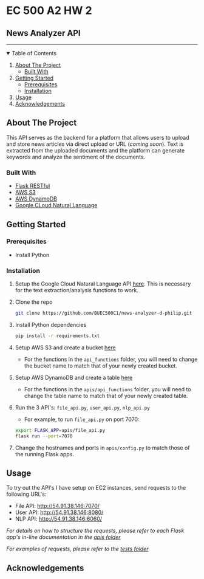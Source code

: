 # EC 500 A2 HW 2
## News Analyzer API
---
<!-- TABLE OF CONTENTS -->
<details open="open">
  <summary>Table of Contents</summary>
  <ol>
    <li>
      <a href="#about-the-project">About The Project</a>
      <ul>
        <li><a href="#built-with">Built With</a></li>
      </ul>
    </li>
    <li>
      <a href="#getting-started">Getting Started</a>
      <ul>
        <li><a href="#prerequisites">Prerequisites</a></li>
        <li><a href="#installation">Installation</a></li>
      </ul>
    </li>
    <li><a href="#usage">Usage</a></li>
    <li><a href="#acknowledgements">Acknowledgements</a></li>
  </ol>
</details>



<!-- ABOUT THE PROJECT -->
## About The Project

This API serves as the backend for a platform that allows users to upload and store news articles via direct upload or URL (_coming soon_). Text is extracted from the uploaded documents and the platform can generate keywords and analyze the sentiment of the documents.


### Built With

* [Flask RESTful](https://flask-restful.readthedocs.io/en/latest/)
* [AWS S3](https://aws.amazon.com/s3/)
* [AWS DynamoDB](https://aws.amazon.com/dynamodb/)
* [Google CLoud Natural Language](https://cloud.google.com/natural-language)


<!-- GETTING STARTED -->
## Getting Started

### Prerequisites

* Install Python

### Installation

1. Setup the Google Cloud Natural Language API [here](https://cloud.google.com/natural-language/docs/quickstarts). This is necessary for the text extraction/analysis functions to work.
2. Clone the repo
   ```sh
   git clone https://github.com/BUEC500C1/news-analyzer-d-philip.git
   ```
3. Install Python dependencies
   ```sh
   pip install -r requirements.txt
   ```
4. Setup AWS S3 and create a bucket [here](https://docs.aws.amazon.com/AmazonS3/latest/userguide/GetStartedWithS3.html)
   - For the functions in the `api_functions` folder, you will need to change the bucket name to match that of your newly created bucket.
5. Setup AWS DynamoDB and create a table [here](https://docs.aws.amazon.com/amazondynamodb/latest/developerguide/SettingUp.html)
   - For the functions in the `apis/api_functions` folder, you will need to change the table name to match that of your newly created table.
6. Run the 3 API's: `file_api.py`, `user_api.py`, `nlp_api.py`

    - For example, to run `file_api.py` on port 7070:
    ```sh
    export FLASK_APP=apis/file_api.py
    flask run --port=7070
    ```
7. Change the hostnames and ports in `apis/config.py` to match those of the running Flask apps.


<!-- USAGE EXAMPLES -->
## Usage

To try out the API's I have setup on EC2 instances, send requests to the following URL's:
  * File API: http://54.91.38.146:7070/
  * User API: http://54.91.38.146:8080/
  * NLP API: http://54.91.38.146:6060/

_For details on how to structure the requests, please refer to each Flask app's in-line documentation in the [apis folder](https://github.com/BUEC500C1/news-analyzer-d-philip/tree/main/apis)_

_For examples of requests, please refer to the [tests folder](https://github.com/BUEC500C1/news-analyzer-d-philip/tree/main/tests)_


<!-- ACKNOWLEDGEMENTS -->
## Acknowledgements
